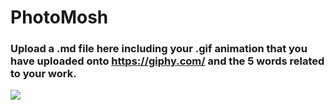 # PhotoMosh

### Upload a .md file here including your .gif animation that you have uploaded onto https://giphy.com/ and the 5 words related to your work.

![](https://i.imgur.com/0zp0Uin.gif)
